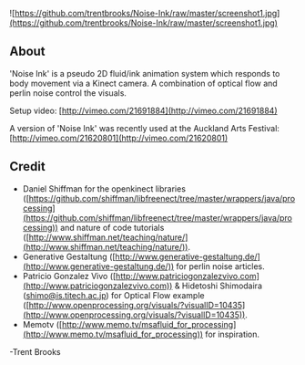 ![https://github.com/trentbrooks/Noise-Ink/raw/master/screenshot1.jpg](https://github.com/trentbrooks/Noise-Ink/raw/master/screenshot1.jpg)
## About ##
'Noise Ink' is a pseudo 2D fluid/ink animation system which responds to body movement via a Kinect camera. A combination of optical flow and perlin noise control the visuals. 

Setup video: [http://vimeo.com/21691884](http://vimeo.com/21691884)

A version of 'Noise Ink' was recently used at the Auckland Arts Festival: [http://vimeo.com/21620801](http://vimeo.com/21620801)

## Credit ##
*   Daniel Shiffman for the openkinect libraries ([https://github.com/shiffman/libfreenect/tree/master/wrappers/java/processing](https://github.com/shiffman/libfreenect/tree/master/wrappers/java/processing)) and nature of code tutorials ([http://www.shiffman.net/teaching/nature/](http://www.shiffman.net/teaching/nature/)).
*   Generative Gestaltung ([http://www.generative-gestaltung.de/](http://www.generative-gestaltung.de/)) for perlin noise articles.
*   Patricio Gonzalez Vivo ([http://www.patriciogonzalezvivo.com](http://www.patriciogonzalezvivo.com)) & Hidetoshi Shimodaira (shimo@is.titech.ac.jp) for Optical Flow example ([http://www.openprocessing.org/visuals/?visualID=10435](http://www.openprocessing.org/visuals/?visualID=10435)).
*   Memotv ([http://www.memo.tv/msafluid_for_processing](http://www.memo.tv/msafluid_for_processing)) for inspiration.

-Trent Brooks